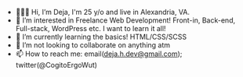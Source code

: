- 🙋🏿‍♀️ Hi, I’m Deja, I'm 25 y/o and live in Alexandria, VA.
- 👀 I’m interested in Freelance Web Development! Front-in, Back-end, Full-stack, WordPress etc. I want to learn it all!
- 🌱 I’m currently learning the basics! HTML/CSS/SCSS
- 💞️ I’m not looking to collaborate on anything atm
- 📫 How to reach me: email(deja.h.dev@gmail.com); twitter(@CogitoErgoWut)

